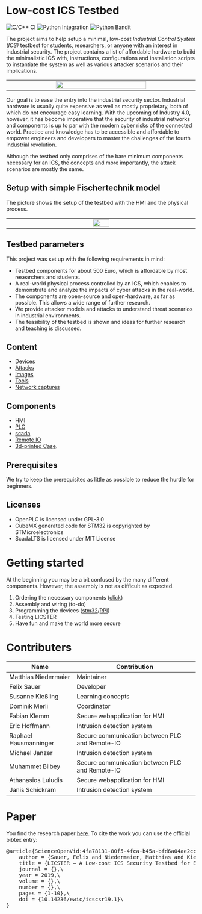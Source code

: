 # Low-cost ICS Testbed

![C/C++ CI](https://github.com/hsainnos/LICSTER/workflows/C/C++%20CI/badge.svg)
![Python Integration](https://github.com/hsainnos/LICSTER/workflows/pythonBuild%20and%20Lint/badge.svg)
![Python Bandit](https://github.com/hsainnos/LICSTER/workflows/pythonBandit/badge.svg)


The project aims to help setup a minimal, low-cost *Industrial Control System (ICS)* testbest for students,
researchers, or anyone with an interest in industrial security.
The project contains a list of affordable hardware to build the minimalistic ICS with, instructions,
configurations and installation scripts to instantiate the system as well as various attacker scenarios and their implications.

<table align="center"><tr><td align="center" width="9999">
<img src="images/system.gif" width=70%></img>
</td></tr></table>

Our goal is to ease the entry into the industrial security sector.
Industrial hardware is usually quite expensive as well as mostly proprietary, both of which do not encourage easy learning.
With the upcoming of Industry 4.0, however,
it has become imperative that the security of industrial networks and components is up to par with the modern cyber
risks of the connected world.
Practice and knowledge has to be accessible and affordable to empower engineers and
developers to master the challenges of the fourth industrial revolution.

Although the testbed only comprises of the bare minimum components necessary for an ICS, the concepts and more
importantly, the attack scenarios are mostly the same. 

## Setup with simple Fischertechnik model
The picture shows the setup of the testbed with the HMI and the physical process.
<table align="center"><tr><td align="center" width="9999">
<img src="images/licster.png" width=30%></img>
</td></tr></table>

## Testbed parameters
This project was set up with the following requirements in mind:
* Testbed components for about 500 Euro, 
  which is affordable by most researchers and
  students.
* A real-world physical process controlled by
  an ICS, which enables to demonstrate and
  analyze the impacts of cyber attacks in the
  real-world.
* The components are open-source and
  open-hardware, as far as possible. This
  allows a wide range of further research.
* We provide attacker models and attacks
  to understand threat scenarios in industrial
  environments.
* The feasibility of the testbed is shown and
  ideas for further research and teaching is
  discussed.

## Content
* [Devices](devices/README.md)
* [Attacks](attacks/README.md)
* [Images](images/README.md)
* [Tools](tools/README.md)
* [Network captures](network_captures/README.md)

## Components
* [HMI](devices/hmi/README.md)
* [PLC](devices/plc/README.md)
* [scada](devices/scada/README.md)
* [Remote IO](devices/remote_io/README.md)
* [3d-printed Case](devices/case/README.md).

## Prerequisites
We try to keep the prerequisites as little as possible to reduce the hurdle for beginners.

## Licenses
* OpenPLC is licensed under GPL-3.0
* CubeMX generated code for STM32 is copyrighted by STMicroelectronics
* ScadaLTS is licensed under MIT License 

# Getting started
At the beginning you may be a bit confused by the many different components.
However, the assembly is not as difficult as expected.

1. Ordering the necessary components ([click](devices/README.md))
2. Assembly and wiring (to-do)
3. Programming the devices ([stm32](devices/remote_io/software/README.md)/[RPI](https://github.com/hsainnos/LICSTER/releases))
4. Testing LICSTER
5. Have fun and make the world more secure 


# Contributers

|Name                   |Contribution                                  | 
|-----------------------|----------------------------------------------|
|Matthias Niedermaier   |Maintainer                                    |
|Felix Sauer            |Developer                                     |
|Susanne Kießling       |Learning concepts                             |
|Dominik Merli          |Coordinator                                   |
|Fabian Klemm           |Secure webapplication for HMI                 |
|Eric Hoffmann          |Intrusion detection system                    |
|Raphael Hausmanninger  |Secure communication between PLC and Remote-IO|
|Michael Janzer         |Intrusion detection system                    |
|Muhammet Bilbey        |Secure communication between PLC and Remote-IO|
|Athanasios Luludis     |Secure webapplication for HMI                 |
|Janis Schickram        |Intrusion detection system                    |

# Paper
You find the research paper [here](https://www.scienceopen.com/document?vid=4fa78131-80f5-4fca-b45a-bfd6a04ae2cc). To
cite the work you can use the official bibtex entry:

<pre>
@article{ScienceOpenVid:4fa78131-80f5-4fca-b45a-bfd6a04ae2cc,\
    author = {Sauer, Felix and Niedermaier, Matthias and Kießling, Susanne and Merli, Dominik},\
    title = {LICSTER – A Low-cost ICS Security Testbed for Education and Research},\
    journal = {},\
    year = 2019,\
    volume = {},\
    number = {},\
    pages = {1-10},\
    doi = {10.14236/ewic/icscsr19.1}\
}
</pre>


